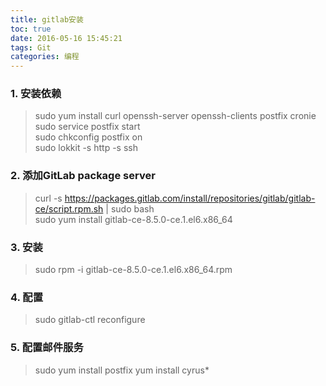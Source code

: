 ```yaml
---
title: gitlab安装
toc: true
date: 2016-05-16 15:45:21
tags: Git
categories: 编程
---
```



### 1. 安装依赖

>sudo yum install curl openssh-server openssh-clients postfix cronie  
sudo service postfix start  
sudo chkconfig postfix on  
sudo lokkit -s http -s ssh  

### 2. 添加GitLab package server

> curl -s https://packages.gitlab.com/install/repositories/gitlab/gitlab-ce/script.rpm.sh | sudo bash  
> sudo yum install gitlab-ce-8.5.0-ce.1.el6.x86_64

### 3. 安装

>sudo rpm -i gitlab-ce-8.5.0-ce.1.el6.x86_64.rpm


### 4. 配置

>sudo gitlab-ctl reconfigure



### 5. 配置邮件服务

>sudo yum install postfix
yum install cyrus*
